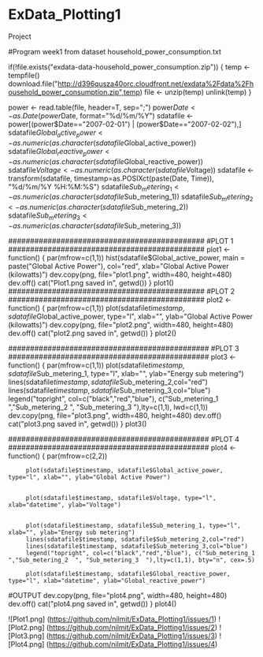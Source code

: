 ExData_Plotting1
================

Project

#Program week1 from dataset household_power_consumption.txt
 
if(!file.exists("exdata-data-household_power_consumption.zip")) {
         temp <- tempfile()
         download.file("http://d396qusza40orc.cloudfront.net/exdata%2Fdata%2Fhousehold_power_consumption.zip",temp)
         file <- unzip(temp)
         unlink(temp)
 }

 power <- read.table(file, header=T, sep=";")
 power$Date <- as.Date(power$Date, format="%d/%m/%Y")
 sdatafile <- power[(power$Date=="2007-02-01") | (power$Date=="2007-02-02"),]
 sdatafile$Global_active_power <- as.numeric(as.character(sdatafile$Global_active_power))
 sdatafile$Global_reactive_power <- as.numeric(as.character(sdatafile$Global_reactive_power))
 sdatafile$Voltage <- as.numeric(as.character(sdatafile$Voltage))
 sdatafile <- transform(sdatafile, timestamp=as.POSIXct(paste(Date, Time)), "%d/%m/%Y %H:%M:%S")
 sdatafile$Sub_metering_1 <- as.numeric(as.character(sdatafile$Sub_metering_1))
 sdatafile$Sub_metering_2 <- as.numeric(as.character(sdatafile$Sub_metering_2))
 sdatafile$Sub_metering_3 <- as.numeric(as.character(sdatafile$Sub_metering_3))

#############################################
#PLOT 1
#############################################
plot1 <- function() {
   par(mfrow=c(1,1))
        hist(sdatafile$Global_active_power, main = paste("Global Active Power"), col="red", xlab="Global Active Power (kilowatts)")
        dev.copy(png, file="plot1.png", width=480, height=480)
        dev.off()
        cat("Plot1.png saved in", getwd())
}
plot1()
#############################################
#PLOT 2
#############################################
plot2 <- function() {
    par(mfrow=c(1,1))
     plot(sdatafile$timestamp, sdatafile$Global_active_power, type="l", xlab="", ylab="Global Active Power (kilowatts)")
         dev.copy(png, file="plot2.png", width=480, height=480)
         dev.off()
         cat("plot2.png saved in", getwd())
 }
plot2()

##############################################
#PLOT 3
##############################################
plot3 <- function() {
   par(mfrow=c(1,1))
         plot(sdatafile$timestamp,sdatafile$Sub_metering_1, type="l", xlab="", ylab="Energy sub metering")
         lines(sdatafile$timestamp,sdatafile$Sub_metering_2,col="red")
         lines(sdatafile$timestamp,sdatafile$Sub_metering_3,col="blue")
         legend("topright", col=c("black","red","blue"), c("Sub_metering_1  ","Sub_metering_2  ", "Sub_metering_3  "),lty=c(1,1), lwd=c(1,1))
         dev.copy(png, file="plot3.png", width=480, height=480)
         dev.off()
         cat("plot3.png saved in", getwd())
 }
plot3()

##############################################
#PLOT 4
##############################################
plot4 <- function() {
         par(mfrow=c(2,2))         


         plot(sdatafile$timestamp, sdatafile$Global_active_power, type="l", xlab="", ylab="Global Active Power")


         plot(sdatafile$timestamp, sdatafile$Voltage, type="l", xlab="datetime", ylab="Voltage")
         

         plot(sdatafile$timestamp, sdatafile$Sub_metering_1, type="l", xlab="", ylab="Energy sub metering")
         lines(sdatafile$timestamp, sdatafile$Sub_metering_2,col="red")
         lines(sdatafile$timestamp, sdatafile$Sub_metering_3,col="blue")
         legend("topright", col=c("black","red","blue"), c("Sub_metering_1  ","Sub_metering_2  ", "Sub_metering_3  "),lty=c(1,1), bty="n", cex=.5)    

         plot(sdatafile$timestamp, sdatafile$Global_reactive_power, type="l", xlab="datetime", ylab="Global_reactive_power")
         
#OUTPUT
         dev.copy(png, file="plot4.png", width=480, height=480)
         dev.off()
         cat("plot4.png saved in", getwd())
}
plot4()

![Plot1.png] (https://github.com/nilmit/ExData_Plotting1/issues/1)
![Plot2.png] (https://github.com/nilmit/ExData_Plotting1/issues/2)
![Plot3.png] (https://github.com/nilmit/ExData_Plotting1/issues/3)
![Plot4.png] (https://github.com/nilmit/ExData_Plotting1/issues/4)

